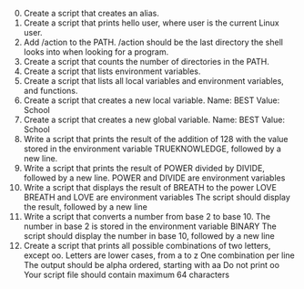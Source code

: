 0) Create a script that creates an alias.
1) Create a script that prints hello user, where user is the current Linux user.
2) Add /action to the PATH. /action should be the last directory the shell looks into when looking for a program.
3) Create a script that counts the number of directories in the PATH.
4) Create a script that lists environment variables.
5) Create a script that lists all local variables and environment variables, and functions.
6) Create a script that creates a new local variable.
Name: BEST
Value: School
7) Create a script that creates a new global variable.
Name: BEST
Value: School
8) Write a script that prints the result of the addition of 128 with the value stored in the environment variable TRUEKNOWLEDGE, followed by a new line.
9) Write a script that prints the result of POWER divided by DIVIDE, followed by a new line.
POWER and DIVIDE are environment variables
10) Write a script that displays the result of BREATH to the power LOVE
BREATH and LOVE are environment variables
The script should display the result, followed by a new line
11) Write a script that converts a number from base 2 to base 10.
The number in base 2 is stored in the environment variable BINARY
The script should display the number in base 10, followed by a new line
12) Create a script that prints all possible combinations of two letters, except oo.
Letters are lower cases, from a to z
One combination per line
The output should be alpha ordered, starting with aa
Do not print oo
Your script file should contain maximum 64 characters
